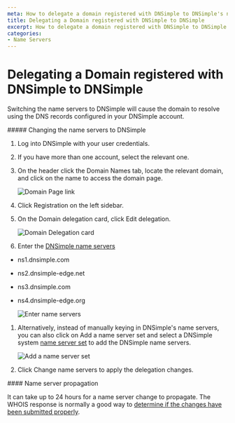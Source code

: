 ```yaml
---
meta: How to delegate a domain registered with DNSimple to DNSimple's name servers.
title: Delegating a Domain registered with DNSimple to DNSimple
excerpt: How to delegate a domain registered with DNSimple to DNSimple's name servers.
categories:
- Name Servers
---
```


# Delegating a Domain registered with DNSimple to DNSimple

Switching the name servers to DNSimple will cause the domain to resolve using the DNS records configured in your DNSimple account.

<div class="section-steps" markdown="1">
##### Changing the name servers to DNSimple

1.  Log into DNSimple with your user credentials.
1.  If you have more than one account, select the relevant one.
1.  On the header click the <label>Domain Names</label> tab, locate the relevant domain, and click on the name to access the domain page.

    ![Domain Page link](/files/domains-domain-link.png)

1.  Click <label>Registration</label> on the left sidebar.
1.  On the Domain delegation card, click <label>Edit delegation</label>.

    ![Domain Delegation card](/files/domain-delegation-card-2.png)

1.  Enter the [DNSimple name servers](/articles/dnsimple-nameservers)
  - ns1.dnsimple.com
  - ns2.dnsimple-edge.net
  - ns3.dnsimple.com
  - ns4.dnsimple-edge.org

    ![Enter name servers](/files/complete-name-server-change.png)

1. Alternatively, instead of manually keying in DNSimple's name servers, you can also click on <label>Add a name server set</label> and select a DNSimple system [name server set](/articles/name-server-sets#system-name-server-sets) to add the DNSimple name servers.

    ![Add a name server set](/files/domain-delegation-add-name-server-set.png)

1. Click <label>Change name servers</label> to apply the delegation changes.

</div>

<note>
#### Name server propagation

It can take up to 24 hours for a name server change to propagate. The WHOIS response is normally a good way to [determine if the changes have been submitted properly](/articles/domain-resolution-issues).
</note>
